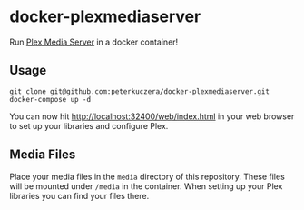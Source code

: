 # docker-plexmediaserver

Run [Plex Media Server](https://plex.tv/) in a docker container!

## Usage

    git clone git@github.com:peterkuczera/docker-plexmediaserver.git
    docker-compose up -d

You can now hit
[http://localhost:32400/web/index.html](http://localhost:32400/web/index.html)
in your web browser to set up your libraries and configure Plex.

## Media Files

Place your media files in the `media` directory of this repository. These files
will be mounted under `/media` in the container. When setting up your Plex
libraries you can find your files there.
